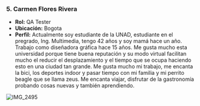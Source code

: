 ### **5. Carmen Flores Rivera**  
- **Rol:** QA Tester  
- **Ubicación:** Bogota  
- **Perfil:** Actualmente soy estudiante de la UNAD, estudiante en el pregrado, Ing. Multimedia, tengo 42 años y soy mamá hace un año. Trabajo como diseñadora gráfica hace 15 años. Me gusta mucho esta universidad porque tiene buena reputación y su modo virtual facilitan mucho el reducir el desplazamiento y el tiempo que se ocupa haciendo esto en una ciudad tan grande. Me gusta mucho mi trabajo, me encanta la bici, los deportes indoor y pasar tiempo con mi familia y mi perrito beagle que se llama zeus. Me encanta viajar, disfrutar de la gastronomía probando cosas nuevas y también aprendiendo.

![IMG_2495](https://github.com/user-attachments/assets/1f77a50a-d1e5-440d-976d-b4dc607aae77)  
